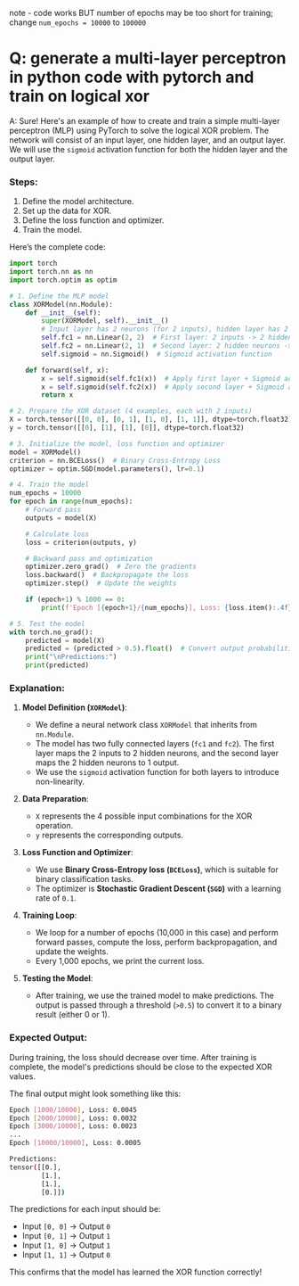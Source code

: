 
note - code works BUT number of epochs may be too short for training;
change `num_epochs = 10000` to `100000`



# Q: generate a multi-layer perceptron in python code with pytorch and train on logical xor

A: Sure! Here's an example of how to create and train a simple multi-layer perceptron (MLP) using PyTorch to solve the logical XOR problem. The network will consist of an input layer, one hidden layer, and an output layer. We will use the `sigmoid` activation function for both the hidden layer and the output layer.

### Steps:
1. Define the model architecture.
2. Set up the data for XOR.
3. Define the loss function and optimizer.
4. Train the model.

Here’s the complete code:

```python
import torch
import torch.nn as nn
import torch.optim as optim

# 1. Define the MLP model
class XORModel(nn.Module):
    def __init__(self):
        super(XORModel, self).__init__()
        # Input layer has 2 neurons (for 2 inputs), hidden layer has 2 neurons, output has 1 neuron
        self.fc1 = nn.Linear(2, 2)  # First layer: 2 inputs -> 2 hidden neurons
        self.fc2 = nn.Linear(2, 1)  # Second layer: 2 hidden neurons -> 1 output
        self.sigmoid = nn.Sigmoid()  # Sigmoid activation function

    def forward(self, x):
        x = self.sigmoid(self.fc1(x))  # Apply first layer + Sigmoid activation
        x = self.sigmoid(self.fc2(x))  # Apply second layer + Sigmoid activation
        return x

# 2. Prepare the XOR dataset (4 examples, each with 2 inputs)
X = torch.tensor([[0, 0], [0, 1], [1, 0], [1, 1]], dtype=torch.float32)
y = torch.tensor([[0], [1], [1], [0]], dtype=torch.float32)

# 3. Initialize the model, loss function and optimizer
model = XORModel()
criterion = nn.BCELoss()  # Binary Cross-Entropy Loss
optimizer = optim.SGD(model.parameters(), lr=0.1)

# 4. Train the model
num_epochs = 10000
for epoch in range(num_epochs):
    # Forward pass
    outputs = model(X)

    # Calculate loss
    loss = criterion(outputs, y)

    # Backward pass and optimization
    optimizer.zero_grad()  # Zero the gradients
    loss.backward()  # Backpropagate the loss
    optimizer.step()  # Update the weights

    if (epoch+1) % 1000 == 0:
        print(f'Epoch [{epoch+1}/{num_epochs}], Loss: {loss.item():.4f}')

# 5. Test the model
with torch.no_grad():
    predicted = model(X)
    predicted = (predicted > 0.5).float()  # Convert output probabilities to 0 or 1
    print("\nPredictions:")
    print(predicted)
```

### Explanation:
1. **Model Definition (`XORModel`)**:
   - We define a neural network class `XORModel` that inherits from `nn.Module`.
   - The model has two fully connected layers (`fc1` and `fc2`). The first layer maps the 2 inputs to 2 hidden neurons, and the second layer maps the 2 hidden neurons to 1 output.
   - We use the `sigmoid` activation function for both layers to introduce non-linearity.

2. **Data Preparation**:
   - `X` represents the 4 possible input combinations for the XOR operation.
   - `y` represents the corresponding outputs.

3. **Loss Function and Optimizer**:
   - We use **Binary Cross-Entropy loss (`BCELoss`)**, which is suitable for binary classification tasks.
   - The optimizer is **Stochastic Gradient Descent (`SGD`)** with a learning rate of `0.1`.

4. **Training Loop**:
   - We loop for a number of epochs (10,000 in this case) and perform forward passes, compute the loss, perform backpropagation, and update the weights.
   - Every 1,000 epochs, we print the current loss.

5. **Testing the Model**:
   - After training, we use the trained model to make predictions. The output is passed through a threshold (`>0.5`) to convert it to a binary result (either 0 or 1).

### Expected Output:
During training, the loss should decrease over time. After training is complete, the model's predictions should be close to the expected XOR values.

The final output might look something like this:

```bash
Epoch [1000/10000], Loss: 0.0045
Epoch [2000/10000], Loss: 0.0032
Epoch [3000/10000], Loss: 0.0023
...
Epoch [10000/10000], Loss: 0.0005

Predictions:
tensor([[0.],
        [1.],
        [1.],
        [0.]])
```

The predictions for each input should be:

- Input `[0, 0]` → Output `0`
- Input `[0, 1]` → Output `1`
- Input `[1, 0]` → Output `1`
- Input `[1, 1]` → Output `0`

This confirms that the model has learned the XOR function correctly!


